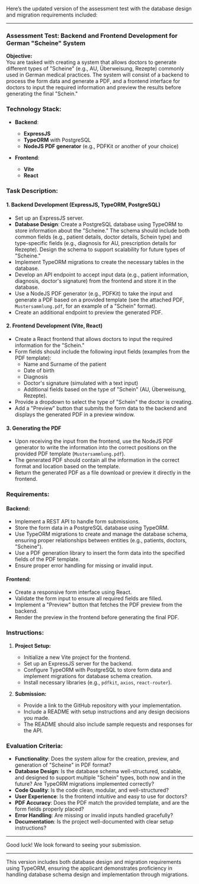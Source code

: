 Here’s the updated version of the assessment test with the database design and migration requirements included:

---

### Assessment Test: Backend and Frontend Development for German "Scheine" System

**Objective:**  
You are tasked with creating a system that allows doctors to generate different types of "Scheine" (e.g., AU, Überweisung, Rezepte) commonly used in German medical practices. The system will consist of a backend to process the form data and generate a PDF, and a frontend interface for doctors to input the required information and preview the results before generating the final "Schein."

### Technology Stack:
- **Backend**: 
  - **ExpressJS**
  - **TypeORM** with PostgreSQL
  - **NodeJS PDF generator** (e.g., PDFKit or another of your choice)

- **Frontend**: 
  - **Vite**
  - **React**

### Task Description:

#### 1. **Backend Development (ExpressJS, TypeORM, PostgreSQL)**
   - Set up an ExpressJS server.
   - **Database Design**: Create a PostgreSQL database using TypeORM to store information about the "Scheine." The schema should include both common fields (e.g., patient details, doctor details, Schein type) and type-specific fields (e.g., diagnosis for AU, prescription details for Rezepte). Design the schema to support scalability for future types of "Scheine."
   - Implement TypeORM migrations to create the necessary tables in the database.
   - Develop an API endpoint to accept input data (e.g., patient information, diagnosis, doctor's signature) from the frontend and store it in the database.
   - Use a NodeJS PDF generator (e.g., PDFKit) to take the input and generate a PDF based on a provided template (see the attached PDF, `Mustersammlung.pdf`, for an example of a "Schein" format).
   - Create an additional endpoint to preview the generated PDF.

#### 2. **Frontend Development (Vite, React)**
   - Create a React frontend that allows doctors to input the required information for the "Schein."
   - Form fields should include the following input fields (examples from the PDF template):
     - Name and Surname of the patient
     - Date of birth
     - Diagnosis
     - Doctor's signature (simulated with a text input)
     - Additional fields based on the type of "Schein" (AU, Überweisung, Rezepte).
   - Provide a dropdown to select the type of "Schein" the doctor is creating.
   - Add a "Preview" button that submits the form data to the backend and displays the generated PDF in a preview window.

#### 3. **Generating the PDF**
   - Upon receiving the input from the frontend, use the NodeJS PDF generator to write the information into the correct positions on the provided PDF template (`Mustersammlung.pdf`).
   - The generated PDF should contain all the information in the correct format and location based on the template.
   - Return the generated PDF as a file download or preview it directly in the frontend.

### Requirements:

#### Backend:
- Implement a REST API to handle form submissions.
- Store the form data in a PostgreSQL database using TypeORM.
- Use TypeORM migrations to create and manage the database schema, ensuring proper relationships between entities (e.g., patients, doctors, "Scheine").
- Use a PDF generation library to insert the form data into the specified fields of the PDF template.
- Ensure proper error handling for missing or invalid input.

#### Frontend:
- Create a responsive form interface using React.
- Validate the form input to ensure all required fields are filled.
- Implement a "Preview" button that fetches the PDF preview from the backend.
- Render the preview in the frontend before generating the final PDF.

### Instructions:
1. **Project Setup:**
   - Initialize a new Vite project for the frontend.
   - Set up an ExpressJS server for the backend.
   - Configure TypeORM with PostgreSQL to store form data and implement migrations for database schema creation.
   - Install necessary libraries (e.g., `pdfkit`, `axios`, `react-router`).

2. **Submission:**
   - Provide a link to the GitHub repository with your implementation.
   - Include a README with setup instructions and any design decisions you made.
   - The README should also include sample requests and responses for the API.

### Evaluation Criteria:
- **Functionality**: Does the system allow for the creation, preview, and generation of "Scheine" in PDF format?
- **Database Design**: Is the database schema well-structured, scalable, and designed to support multiple "Schein" types, both now and in the future? Are TypeORM migrations implemented correctly?
- **Code Quality**: Is the code clean, modular, and well-structured?
- **User Experience**: Is the frontend intuitive and easy to use for doctors?
- **PDF Accuracy**: Does the PDF match the provided template, and are the form fields properly placed?
- **Error Handling**: Are missing or invalid inputs handled gracefully?
- **Documentation**: Is the project well-documented with clear setup instructions?

---

Good luck! We look forward to seeing your submission.

---

This version includes both database design and migration requirements using TypeORM, ensuring the applicant demonstrates proficiency in handling database schema design and implementation through migrations.
